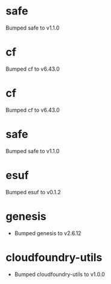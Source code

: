 
# safe
Bumped safe to v1.1.0

# cf
Bumped cf to v6.43.0

# cf
Bumped cf to v6.43.0

# safe
Bumped safe to v1.1.0

# esuf
Bumped esuf to v0.1.2

# genesis

- Bumped genesis to v2.6.12

# cloudfoundry-utils

- Bumped cloudfoundry-utils to v1.0.0
